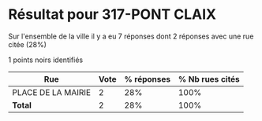 # Résultat pour 317-PONT CLAIX

Sur l'ensemble de la ville il y a eu 7 réponses dont 2 réponses avec une rue citée (28%)

1 points noirs identifiés

| Rue | Vote | % réponses | % Nb rues cités|
|-----|------|------------|----------------|
| PLACE DE LA MAIRIE | 2 | 28% | 100%|
| **Total** | 2 | 28% | 100%|
